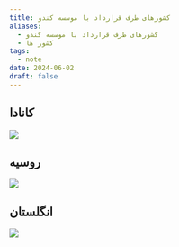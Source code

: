 ```yaml
---
title: کشورهای طرف قرارداد با موسسه کندو
aliases:
  - کشورهای طرف قرارداد با موسسه کندو
  - کشور ها
tags:
  - note
date: 2024-06-02
draft: false
---
```



## کانادا
![](https://cdsapply.ir/wp-content/uploads/2023/11/1-1.jpg)

## روسیه
![](https://cdsapply.ir/wp-content/uploads/2023/11/12.jpg)

## انگلستان

![](https://cdsapply.ir/wp-content/uploads/2023/11/13.jpg)

